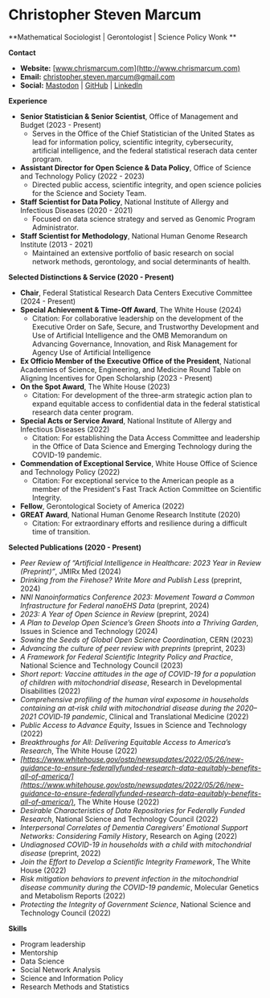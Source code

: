 # Christopher Steven Marcum

**Mathematical Sociologist | Gerontologist | Science Policy Wonk **

**Contact**

*   **Website:** [www.chrismarcum.com](http://www.chrismarcum.com)
*   **Email:** christopher.steven.marcum@gmail.com
*   **Social:** [Mastodon](https://sciences.social/@csmarcum) | [GitHub](https://github.com/cmarcum) | [LinkedIn](https://www.linkedin.com/in/christopher-steven-marcum-15b88249/)


**Experience**

*   **Senior Statistician & Senior Scientist**, Office of Management and Budget (2023 - Present)
    *   Serves in the Office of the Chief Statistician of the United States as lead for information policy, scientific integrity, cybersecurity, artificial intelligence, and the federal statistical reserach data center program.
*   **Assistant Director for Open Science & Data Policy**, Office of Science and Technology Policy (2022 - 2023)
    *   Directed public access, scientific integrity, and open science policies for the Science and Society Team.
*   **Staff Scientist for Data Policy**, National Institute of Allergy and Infectious Diseases (2020 - 2021)
    *   Focused on data science strategy and served as Genomic Program Administrator.
*   **Staff Scientist for Methodology**, National Human Genome Research Institute (2013 - 2021)
    *   Maintained an extensive portfolio of basic research on social network methods, gerontology, and social determinants of health.

**Selected Distinctions & Service (2020 - Present)**
*   **Chair**, Federal Statistical Research Data Centers Executive Committee (2024 - Present)
*   **Special Achievement & Time-Off Award**, The White House (2024)
    *   Citation: For collaborative leadership on the development of the Executive Order on Safe, Secure, and Trustworthy Development and Use of Artificial Intelligence and the OMB Memorandum on Advancing Governance, Innovation, and Risk Management for Agency Use of Artificial Intelligence 
*   **Ex Officio Member of the Executive Office of the President**, National Academies of Science, Engineering, and Medicine Round Table on Aligning Incentives for Open Scholarship (2023 - Present)
*   **On the Spot Award**, The White House (2023)
    *   Citation:   For development of the three-arm strategic action plan to expand equitable access to confidential data in the federal statistical research data center program. 
*   **Special Acts or Service Award**, National Institute of Allergy and Infectious Diseases (2022)
    *   Citation: For establishing the Data Access Committee and leadership in the Office of Data Science and Emerging Technology during the COVID-19 pandemic. 
*   **Commendation of Exceptional Service**, White House Office of Science and Technology Policy (2022)
    *   Citation: For exceptional service to the American people as a member of the President's Fast Track Action Committee on Scientific Integrity.
*   **Fellow**, Gerontological Society of America (2022)
*   **GREAT Award**, National Human Genome Research Institute (2020)
    *   Citation: For extraordinary efforts and resilience during a difficult time of transition.

**Selected Publications (2020 - Present)**

*   *Peer Review of “Artificial Intelligence in Healthcare: 2023 Year in Review (Preprint)”*, JMIRx Med (2024)
*   *Drinking from the Firehose? Write More and Publish Less* (preprint, 2024)
*   *NNI Nanoinformatics Conference 2023: Movement Toward a Common Infrastructure for Federal nanoEHS Data* (preprint, 2024)
*   *2023: A Year of Open Science in Review* (preprint, 2024)
*   *A Plan to Develop Open Science’s Green Shoots into a Thriving Garden*, Issues in Science and Technology (2024)
*   *Sowing the Seeds of Global Open Science Coordination*, CERN (2023)
*   *Advancing the culture of peer review with preprints* (preprint, 2023)
*   *A Framework for Federal Scientific Integrity Policy and Practice*, National Science and Technology Council (2023)
*   *Short report: Vaccine attitudes in the age of COVID-19 for a population of children with mitochondrial disease*, Research in Developmental Disabilities (2022)
*   *Comprehensive profiling of the human viral exposome in households containing an at‐risk child with mitochondrial disease during the 2020–2021 COVID‐19 pandemic*, Clinical and Translational Medicine (2022)
*   *Public Access to Advance Equity*, Issues in Science and Technology (2022)
*   *Breakthroughs for All: Delivering Equitable Access to America’s Research*, The White House (2022)
*   *[https://www.whitehouse.gov/ostp/newsupdates/2022/05/26/new-guidance-to-ensure-federallyfunded-research-data-equitably-benefits-all-of-america/](https://www.whitehouse.gov/ostp/newsupdates/2022/05/26/new-guidance-to-ensure-federallyfunded-research-data-equitably-benefits-all-of-america/)*, The White House (2022)
*   *Desirable Characteristics of Data Repositories for Federally Funded Research*, National Science and Technology Council (2022)
*   *Interpersonal Correlates of Dementia Caregivers’ Emotional Support Networks: Considering Family History*, Research on Aging (2022)
*   *Undiagnosed COVID-19 in households with a child with mitochondrial disease* (preprint, 2022)
*   *Join the Effort to Develop a Scientific Integrity Framework*, The White House (2022)
*   *Risk mitigation behaviors to prevent infection in the mitochondrial disease community during the COVID-19 pandemic*, Molecular Genetics and Metabolism Reports (2022)
*   *Protecting the Integrity of Government Science*, National Science and Technology Council (2022)

**Skills**

*   Program leadership
*   Mentorship
*   Data Science
*   Social Network Analysis
*   Science and Information Policy
*   Research Methods and Statistics
